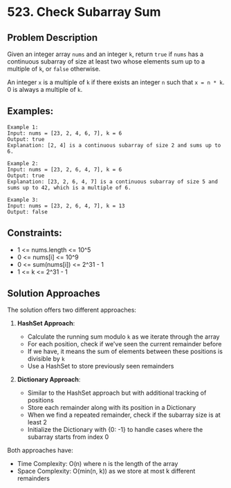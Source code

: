 # 523. Check Subarray Sum

## Problem Description
Given an integer array `nums` and an integer `k`, return `true` if `nums` has a continuous subarray of size at least two whose elements sum up to a multiple of `k`, or `false` otherwise.

An integer `x` is a multiple of `k` if there exists an integer `n` such that `x = n * k`. 0 is always a multiple of `k`.

## Examples:
```
Example 1:
Input: nums = [23, 2, 4, 6, 7], k = 6
Output: true
Explanation: [2, 4] is a continuous subarray of size 2 and sums up to 6.

Example 2:
Input: nums = [23, 2, 6, 4, 7], k = 6
Output: true
Explanation: [23, 2, 6, 4, 7] is a continuous subarray of size 5 and sums up to 42, which is a multiple of 6.

Example 3:
Input: nums = [23, 2, 6, 4, 7], k = 13
Output: false
```

## Constraints:
- 1 <= nums.length <= 10^5
- 0 <= nums[i] <= 10^9
- 0 <= sum(nums[i]) <= 2^31 - 1
- 1 <= k <= 2^31 - 1

## Solution Approaches
The solution offers two different approaches:

1. **HashSet Approach**:
   - Calculate the running sum modulo `k` as we iterate through the array
   - For each position, check if we've seen the current remainder before
   - If we have, it means the sum of elements between these positions is divisible by `k`
   - Use a HashSet to store previously seen remainders

2. **Dictionary Approach**:
   - Similar to the HashSet approach but with additional tracking of positions
   - Store each remainder along with its position in a Dictionary
   - When we find a repeated remainder, check if the subarray size is at least 2
   - Initialize the Dictionary with {0: -1} to handle cases where the subarray starts from index 0

Both approaches have:
- Time Complexity: O(n) where n is the length of the array
- Space Complexity: O(min(n, k)) as we store at most k different remainders